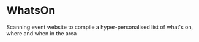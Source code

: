 # WhatsOn
Scanning event website to compile a hyper-personalised list of what's on, where and when in the area
